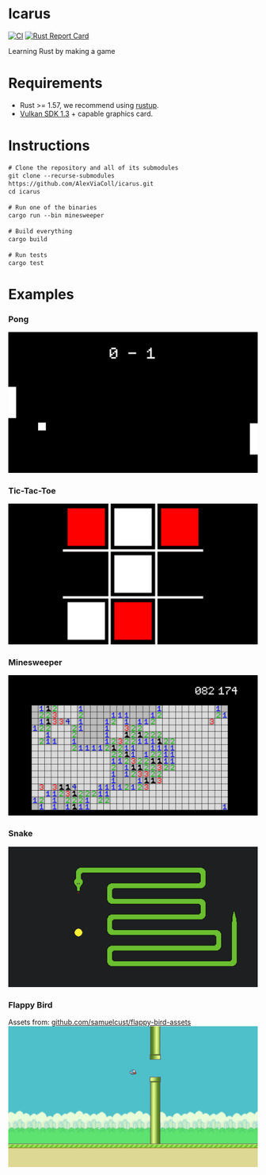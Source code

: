 # Icarus
[![CI](https://github.com/AlexViaColl/Icarus/workflows/CI/badge.svg?branch=main&event=push)](https://github.com/AlexViaColl/Icarus/actions/workflows/ci.yml)
[![Rust Report Card](https://rust-reportcard.xuri.me/badge/github.com/AlexViaColl/Icarus)](https://rust-reportcard.xuri.me/report/github.com/AlexViaColl/Icarus)

Learning Rust by making a game

# Requirements
- Rust >= 1.57, we recommend using [rustup](https://rustup.rs/).
- [Vulkan SDK 1.3](https://vulkan.lunarg.com/) + capable graphics card.

# Instructions
```console
# Clone the repository and all of its submodules
git clone --recurse-submodules https://github.com/AlexViaColl/icarus.git
cd icarus

# Run one of the binaries
cargo run --bin minesweeper

# Build everything
cargo build

# Run tests
cargo test
```

# Examples
### Pong
![Pong](https://github.com/AlexViaColl/icarus-assets/raw/main/screenshots/pong.png)

### Tic-Tac-Toe
![Tic-Tac-Toe](https://github.com/AlexViaColl/icarus-assets/raw/main/screenshots/tic-tac-toe.png)

### Minesweeper
![Minesweeper](https://github.com/AlexViaColl/icarus-assets/raw/main/screenshots/minesweeper.png)

### Snake
![Snake](https://github.com/AlexViaColl/icarus-assets/raw/main/screenshots/snake.png)

### Flappy Bird
Assets from: [github.com/samuelcust/flappy-bird-assets](https://github.com/samuelcust/flappy-bird-assets)
![Flappy Bird](https://github.com/AlexViaColl/icarus-assets/raw/main/screenshots/flappy.png)
